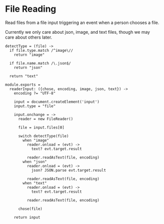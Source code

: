 File Reading
============

Read files from a file input triggering an event when a person chooses a file.

Currently we only care about json, image, and text files, though we may care
about others later.

    detectType = (file) ->
      if file.type.match /^image\//
        return "image"

      if file.name.match /\.json$/
        return "json"

      return "text"

    module.exports =
      readerInput: ({chose, encoding, image, json, text}) ->
        encoding ?= "UTF-8"
  
        input = document.createElement('input')
        input.type = "file"
  
        input.onchange = ->
          reader = new FileReader()
  
          file = input.files[0]
          
          switch detectType(file)
            when "image"
              reader.onload = (evt) ->
                text? evt.target.result
  
              reader.readAsText(file, encoding)
            when "json"
              reader.onload = (evt) ->
                json? JSON.parse evt.target.result
  
              reader.readAsText(file, encoding)
            when "text"
              reader.onload = (evt) ->
                text? evt.target.result
  
              reader.readAsText(file, encoding)
  
          chose(file)
  
        return input

